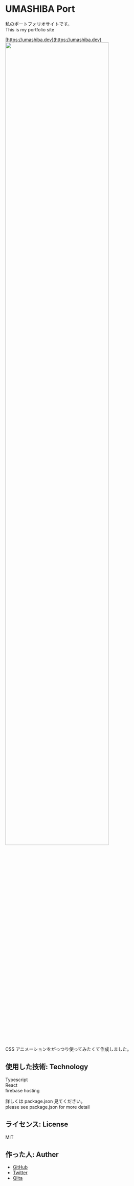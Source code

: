 # UMASHIBA Port

私のポートフォリオサイトです。  
This is my portfolio site

[https://umashiba.dev](https://umashiba.dev)  
<img src="https://user-images.githubusercontent.com/49422601/72201524-5725f480-3498-11ea-8f1f-3f897459fed7.png" width="80%">  
CSS アニメーションをがっつり使ってみたくて作成しました。

## 使用した技術: Technology

Typescript  
React  
firebase hosting

詳しくは package.json 見てください。  
please see package.json for more detail

## ライセンス: License

MIT

## 作った人: Auther

- [GitHub](https://github.com/UMASHIBA1)
- [Twitter](https://twitter.com/UMA_987)
- [Qlita](https://qiita.com/umashiba)
